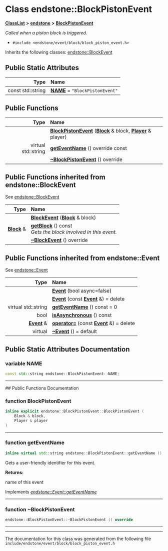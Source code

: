 

# Class endstone::BlockPistonEvent



[**ClassList**](annotated.md) **>** [**endstone**](namespaceendstone.md) **>** [**BlockPistonEvent**](classendstone_1_1BlockPistonEvent.md)



_Called when a piston block is triggered._ 

* `#include <endstone/event/block/block_piston_event.h>`



Inherits the following classes: [endstone::BlockEvent](classendstone_1_1BlockEvent.md)
































## Public Static Attributes

| Type | Name |
| ---: | :--- |
|  const std::string | [**NAME**](#variable-name)   = `"BlockPistonEvent"`<br> |










































## Public Functions

| Type | Name |
| ---: | :--- |
|   | [**BlockPistonEvent**](#function-blockpistonevent) ([**Block**](classendstone_1_1Block.md) & block, [**Player**](classendstone_1_1Player.md) & player) <br> |
| virtual std::string | [**getEventName**](#function-geteventname) () override const<br> |
|   | [**~BlockPistonEvent**](#function-blockpistonevent) () override<br> |


## Public Functions inherited from endstone::BlockEvent

See [endstone::BlockEvent](classendstone_1_1BlockEvent.md)

| Type | Name |
| ---: | :--- |
|   | [**BlockEvent**](classendstone_1_1BlockEvent.md#function-blockevent) ([**Block**](classendstone_1_1Block.md) & block) <br> |
|  [**Block**](classendstone_1_1Block.md) & | [**getBlock**](classendstone_1_1BlockEvent.md#function-getblock) () const<br>_Gets the block involved in this event._  |
|   | [**~BlockEvent**](classendstone_1_1BlockEvent.md#function-blockevent) () override<br> |


## Public Functions inherited from endstone::Event

See [endstone::Event](classendstone_1_1Event.md)

| Type | Name |
| ---: | :--- |
|   | [**Event**](classendstone_1_1Event.md#function-event-12) (bool async=false) <br> |
|   | [**Event**](classendstone_1_1Event.md#function-event-22) (const [**Event**](classendstone_1_1Event.md) &) = delete<br> |
| virtual std::string | [**getEventName**](classendstone_1_1Event.md#function-geteventname) () const = 0<br> |
|  bool | [**isAsynchronous**](classendstone_1_1Event.md#function-isasynchronous) () const<br> |
|  [**Event**](classendstone_1_1Event.md) & | [**operator=**](classendstone_1_1Event.md#function-operator) (const [**Event**](classendstone_1_1Event.md) &) = delete<br> |
| virtual  | [**~Event**](classendstone_1_1Event.md#function-event) () = default<br> |
















































































## Public Static Attributes Documentation




### variable NAME 

```C++
const std::string endstone::BlockPistonEvent::NAME;
```




<hr>
## Public Functions Documentation




### function BlockPistonEvent 

```C++
inline explicit endstone::BlockPistonEvent::BlockPistonEvent (
    Block & block,
    Player & player
) 
```




<hr>



### function getEventName 

```C++
inline virtual std::string endstone::BlockPistonEvent::getEventName () override const
```



Gets a user-friendly identifier for this event.




**Returns:**

name of this event 





        
Implements [*endstone::Event::getEventName*](classendstone_1_1Event.md#function-geteventname)


<hr>



### function ~BlockPistonEvent 

```C++
endstone::BlockPistonEvent::~BlockPistonEvent () override
```




<hr>

------------------------------
The documentation for this class was generated from the following file `include/endstone/event/block/block_piston_event.h`


